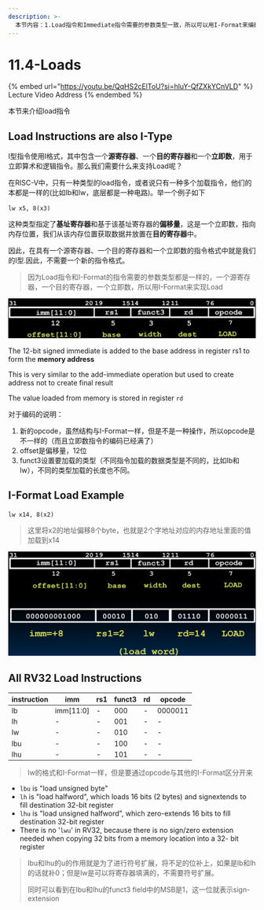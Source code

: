 ```yaml
---
description: >-
  本节内容：1.Load指令和Immediate指令需要的参数类型一致，所以可以用I-Format来编码Load指令；2.Load指令编码的例子；3.所有的Load指令的编码结果，没有lwu指令；
---
```


# 11.4-Loads

{% embed url="https://youtu.be/QqHS2cElToU?si=hluY-QfZXkYCnVLD" %}
Lecture Video Address
{% endembed %}

本节来介绍load指令

## Load Instructions are also I-Type

I型指令使用I格式，其中包含一个**源寄存器**、一个**目的寄存器**和一个**立即数**，用于立即算术和逻辑指令。那么我们需要什么来支持Load呢？

在RISC-V中，只有一种类型的load指令，或者说只有一种多个加载指令，他们的本都是一样的(比如lb和lw，底层都是一种电路)。举一个例子如下

```assembly
lw x5, 8(x3)
```

这种类型指定了**基址寄存器**和基于该基址寄存器的**偏移量**，这是一个立即数，指向内存位置，我们从该内存位置获取数据并放置在**目的寄存器**中。

因此，在具有一个源寄存器、一个目的寄存器和一个立即数的指令格式中就是我们的I型.因此，不需要一个新的指令格式。

> 因为Load指令和I-Format的指令需要的参数类型都是一样的，一个源寄存器，一个目的寄存器，一个立即数，所以用I-Format来实现Load

![image-20240607095305200](.image/image-20240607095305200.png)

The 12-bit signed immediate is added to the base address in register rs1 to form the **memory address**

This is very similar to the add-immediate operation but used to create address not to create final result

The value loaded from memory is stored in register `rd`

对于编码的说明：

1. 新的opcode，虽然结构与I-Format一样，但是不是一种操作，所以opcode是不一样的（而且立即数指令的编码已经满了）
2. offset是偏移量，12位
3. funct3设置要加载的类型（不同指令加载的数据类型是不同的，比如lb和lw），不同的类型加载的长度也不同。

## I-Format Load Example

```assembly
lw x14, 8(x2)
```

> 这里将x2的地址偏移8个byte，也就是2个字地址对应的内存地址里面的值加载到x14

![load format](.image/image-20240607095510665.png)

## All RV32 Load Instructions

| instruction | imm        | rs1 | funct3 | rd | opcode  |
| ----------- | ---------- | --- | ------ | -- | ------- |
| lb          | imm\[11:0] | -   | 000    | -  | 0000011 |
| lh          | -          | -   | 001    | -  | -       |
| lw          | -          | -   | 010    | -  | -       |
| lbu         | -          | -   | 100    | -  | -       |
| lhu         | -          | -   | 101    | -  | -       |

> lw的格式和I-Format一样，但是要通过opcode与其他的I-Format区分开来

* `lbu` is "load unsigned byte"
* `lh` is "load halfword", which loads 16 bits (2 bytes) and signextends to fill destination 32-bit register
* `lhu` is "load unsigned halfword", which zero-extends 16 bits to fill destination 32-bit register
* There is no '`lwu`' in RV32, because there is no sign/zero extension needed when copying 32 bits from a memory location into a 32- bit register

> lbu和lhu的u的作用就是为了进行符号扩展，将不足的位补上，如果是lb和lh的话就补0；但是lw是可以将寄存器填满的，不需要符号扩展。
>
> 同时可以看到在lbu和lhu的funct3 field中的MSB是1，这一位就表示sign-extension
